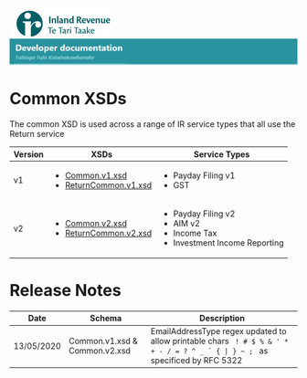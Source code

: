 ![IRD logo](../Images/IRlogo.gif)
![Software Dev](../Images/SoftwareDev.png)

# Common XSDs

The common XSD is used across a range of IR service types that all use the Return service

| Version| XSDs   | Service Types | 
| --- | --- | --- |
| v1| <ul> <li> [Common.v1.xsd](Common.v1.xsd) </li>  <li> [ReturnCommon.v1.xsd](ReturnCommon.v1.xsd) </li> </ul>|  <ul> <li> Payday Filing v1 </li> <li> GST </li> </ul> | 
| v2 | <ul> <li>  [Common.v2.xsd](Common.v2.xsd) <br/> <li>  [ReturnCommon.v2.xsd](ReturnCommon.v2.xsd) </li>  </ul>| <ul> <li> Payday Filing v2 </li> <li> AIM v2 </li> <li> Income Tax </li> <li> Investment Income Reporting </li> </ul> |


# Release Notes

<table>
    <thead>
        <th>Date</th> 
        <th>Schema</th> 
        <th>Description</th>
    </thead>
    <tbody>
        <tr>
            <td>13/05/2020</td>
            <td>Common.v1.xsd &amp; Common.v2.xsd </td>
            <td>  EmailAddressType regex updated to allow printable chars <code> ! # $ % &#x26; &#x27; * + - / = ? ^ _ &#x60; { | } ~ ; </code> as specificed by RFC 5322 </td>
        </tr>
    </tbody>
</table>

